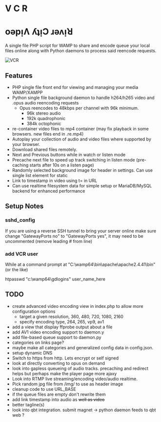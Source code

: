 # V C R

# oǝpᴉɅ ʎʇᴉϽ ɹǝʌᴉꓤ

A single file PHP script for WAMP to share and encode queue your local files online along with Python daemons to process said reencode requests.

![VCR](https://cdn.mos.cms.futurecdn.net/w48feV8za6DRPBSuvyvpPB-1200-80.jpg)

## Features

* PHP single file front end for viewing and managing your media WAMP/XAMPP
* Python single file background daemon to handle h264/h265 video and .opus audio reencoding requests
  * Opus reencodes to 48kbps per channel with 96k minimum.
    * 96k stereo audio
    * 192k quadrophonic
    * 384k octophonic
* re-container video files to mp4 container (may fix playback in some browsers. new files end in .re.mp4)
* Autoplay your collection of audio and video files where supported by your browser.
* Download shared files remotely. 
* Next and Previous buttons while in watch or listen mode
* Precache next file to speed up track switching in listen mode (pre-caching starts after 10s on a listen page)
* Randomly selected background image for header in settings. Can use single list element for static
* Link to timestamp in video using t= in URL
* Can use realtime filesystem data for simple setup or MariaDB/MySQL backend for enhanced performance

## Setup Notes

### sshd_config

If you are using a reverse SSH tunnel to bring your server online make sure 
change "GatewayPorts no" to "GatewayPorts yes", it may need to be uncommented
(remove leading # from line)

### add VCR user

While at a command prompt at "C:\wamp64\bin\apache\apache2.4.41\bin" (or the like)

htpasswd "c:\wamp64\gdlogins" user_name_here

## TODO
* create advanced video encoding view in index.php to allow more configuration options
  * target a given resolution, 360, 480, 720, 1080, 2160
  * specify encoding type, 264, 265, vp9, av1
* add a view that display ffprobe output about a file
* add AV1 video encoding support to daemon.y
* add file-based queue support to daemon.py
* categories on links page?
* maybe make all categories and generalized config data in config.json. 
* setup dynamic DNS
* Switch to https from http. Lets encrypt or self signed
* look at directly converting to opus on demand
* look into gapless queueing of audio tracks. precaching and redirect helps but perhaps make the player page more ajaxy
* Look into RTMP live streaming/encoding video/audio realtime.
* Pick random jpg file from /img/ to use as header image
* cleanup code to use URL_BASE
* if the queue files are empty don't rewrite them
* add link timestamp into audio as ~~well as video~~
* better tagline(s)
* look into qbt integration. submit magnet -> python daemon feeds to qbt web ?
